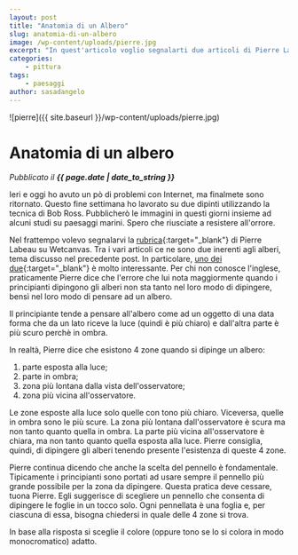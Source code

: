 ```yaml
---
layout: post
title: "Anatomia di un Albero"
slug: anatomia-di-un-albero
image: /wp-content/uploads/pierre.jpg
excerpt: "In quest'articolo voglio segnalarti due articoli di Pierre Labeau sull'Anatomia di un Albero."
categories:
    - pittura
tags:
    - paesaggi
author: sasadangelo
---
```


![pierre]({{ site.baseurl }}/wp-content/uploads/pierre.jpg)

# Anatomia di un albero
_Pubblicato il **{{ page.date | date_to_string }}**_

Ieri e oggi ho avuto un pò di problemi con Internet, ma finalmete sono ritornato. Questo fine settimana ho lavorato su due dipinti utilizzando la tecnica di Bob Ross. Pubblicherò le immagini in questi giorni insieme ad alcuni studi su paesaggi marini. Spero che riusciate a resistere all'orrore.

Nel frattempo volevo segnalarvi la [rubrica](http://www.wetcanvas.com/ArtSchool/QuikTips/index.html){:target="_blank"} di Pierre Labeau su Wetcanvas. Tra i vari articoli ce ne sono due inerenti agli alberi, tema discusso nel precedente post. In particolare, [uno dei due](http://www.wetcanvas.com/ArtSchool/QuikTips/AnatomyTree/index.html){:target="_blank"} è molto interessante. Per chi non conosce l'inglese, praticamente Pierre dice che l'errore che lui nota maggiormente quando i principianti dipingono gli alberi non sta tanto nel loro modo di dipingere, bensì nel loro modo di pensare ad un albero.

Il principiante tende a pensare all'albero come ad un oggetto di una data forma che da un lato riceve la luce (quindi è più chiaro) e dall'altra parte è più scuro perchè in ombra.

In realtà, Pierre dice che esistono 4 zone quando si dipinge un albero:

1. parte esposta alla luce;
2. parte in ombra;
3. zona più lontana dalla vista dell'osservatore;
4. zona più vicina all'osservatore.

Le zone esposte alla luce solo quelle con tono più chiaro. Viceversa, quelle in ombra sono le più scure. La zona più lontana dall'osservatore è scura ma non tanto quanto quella in ombra. La parte più vicina all'osservatore è chiara, ma non tanto quanto quella esposta alla luce. Pierre consiglia, quindi, di dipingere gli alberi tenendo presente l'esistenza di queste 4 zone.

Pierre continua dicendo che anche la scelta del pennello è fondamentale. Tipicamente i principianti sono portati ad usare sempre il pennello più grande possibile per la zona da dipingere. Questa pratica deve cessare, tuona Pierre. Egli suggerisce di scegliere un pennello che consenta di dipingere le foglie in un tocco solo. Ogni pennellata è una foglia e, per ciascuna di essa, bisogna chiedersi in quale delle 4 zone si trova.

In base alla risposta si sceglie il colore (oppure tono se lo si colora in modo monocromatico) adatto.
